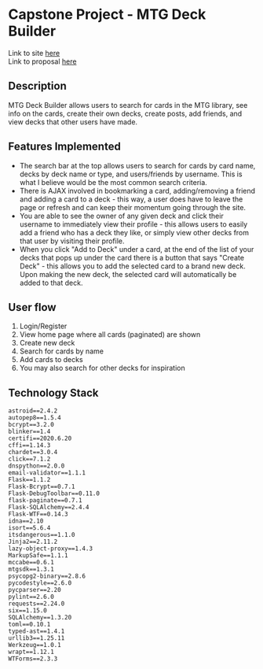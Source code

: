 # Capstone Project - MTG Deck Builder

Link to site [here](https://mtg-deck-builder-herokuapp.herokuapp.com/)   
Link to proposal [here](https://docs.google.com/document/d/1vihomjFiPxAEcT1a_XN5z64aQJ3TPLc6ZatwUhQOaoU/edit?usp=sharing
)

## Description
MTG Deck Builder allows users to search for cards in the MTG library, see info on the cards, create their own decks, create posts, add friends, and view decks that other users have made.

## Features Implemented
- The search bar at the top allows users to search for cards by card name, decks by deck name or type, and users/friends by username. This is what I believe would be the most common search criteria.
- There is AJAX involved in bookmarking a card, adding/removing a friend and adding a card to a deck - this way, a user does have to leave the page or refresh and can keep their momentum going through the site.
- You are able to see the owner of any given deck and click their username to immediately view their profile - this allows users to easily add a friend who has a deck they like, or simply view other decks from that user by visiting their profile.
- When you click "Add to Deck" under a card, at the end of the list of your decks that pops up under the card there is a button that says "Create Deck" - this allows you to add the selected card to a brand new deck. Upon making the new deck, the selected card will automatically be added to that deck.

## User flow
1. Login/Register
2. View home page where all cards (paginated) are shown
3. Create new deck
4. Search for cards by name
5. Add cards to decks
6. You may also search for other decks for inspiration

## Technology Stack
```
astroid==2.4.2
autopep8==1.5.4
bcrypt==3.2.0
blinker==1.4
certifi==2020.6.20
cffi==1.14.3
chardet==3.0.4
click==7.1.2
dnspython==2.0.0
email-validator==1.1.1
Flask==1.1.2
Flask-Bcrypt==0.7.1
Flask-DebugToolbar==0.11.0
flask-paginate==0.7.1
Flask-SQLAlchemy==2.4.4
Flask-WTF==0.14.3
idna==2.10
isort==5.6.4
itsdangerous==1.1.0
Jinja2==2.11.2
lazy-object-proxy==1.4.3
MarkupSafe==1.1.1
mccabe==0.6.1
mtgsdk==1.3.1
psycopg2-binary==2.8.6
pycodestyle==2.6.0
pycparser==2.20
pylint==2.6.0
requests==2.24.0
six==1.15.0
SQLAlchemy==1.3.20
toml==0.10.1
typed-ast==1.4.1
urllib3==1.25.11
Werkzeug==1.0.1
wrapt==1.12.1
WTForms==2.3.3
```
